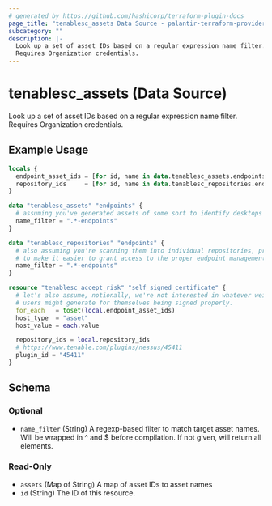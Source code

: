 ```yaml
---
# generated by https://github.com/hashicorp/terraform-plugin-docs
page_title: "tenablesc_assets Data Source - palantir-terraform-provider-tenablesc-516062331"
subcategory: ""
description: |-
  Look up a set of asset IDs based on a regular expression name filter.
  Requires Organization credentials.
---
```


# tenablesc_assets (Data Source)

Look up a set of asset IDs based on a regular expression name filter.
Requires Organization credentials.

## Example Usage

```terraform
locals {
  endpoint_asset_ids = [for id, name in data.tenablesc_assets.endpoints : id]
  repository_ids     = [for id, name in data.tenablesc_repositories.endpoints : id]
}

data "tenablesc_assets" "endpoints" {
  # assuming you've generated assets of some sort to identify desktops you're scanning.
  name_filter = ".*-endpoints"
}

data "tenablesc_repositories" "endpoints" {
  # also assuming you're scanning them into individual repositories, probably
  # to make it easier to grant access to the proper endpoint management teams.
  name_filter = ".*-endpoints"
}

resource "tenablesc_accept_risk" "self_signed_certificate" {
  # let's also assume, notionally, we're not interested in whatever weird certs
  # users might generate for themselves being signed properly.
  for_each   = toset(local.endpoint_asset_ids)
  host_type  = "asset"
  host_value = each.value

  repository_ids = local.repository_ids
  # https://www.tenable.com/plugins/nessus/45411
  plugin_id = "45411"
}
```

<!-- schema generated by tfplugindocs -->
## Schema

### Optional

- `name_filter` (String) A regexp-based filter to match target asset names. 
					 Will be wrapped in ^ and $ before compilation. 
					 If not given, will return all elements.

### Read-Only

- `assets` (Map of String) A map of asset IDs to asset names
- `id` (String) The ID of this resource.


